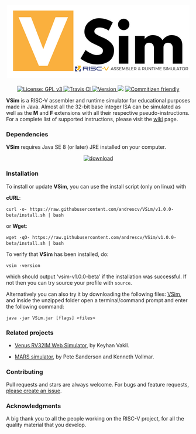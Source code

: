 <p align="center">
  <img src="./assets/V-Sim.png" alt="V-Sim" width="500">
  <br><br>
  <a href="https://github.com/andrescv/V-Sim/blob/master/LICENSE">
    <img src="https://img.shields.io/badge/License-GPL%20v3-blue.svg" alt="License: GPL v3">
  </a>
  <a href="https://travis-ci.org/andrescv/V-Sim">
    <img src="https://api.travis-ci.org/andrescv/V-Sim.svg?branch=master" alt="Travis CI">
  </a>
  <a href="https://github.com/andrescv/V-Sim/releases">
    <img src="https://img.shields.io/github/release/andrescv/V-Sim/all.svg" alt="Version">
  </a>
  <img src="https://img.shields.io/github/downloads/andrescv/V-Sim/total.svg">
  <a href="http://commitizen.github.io/cz-cli/">
    <img src="https://img.shields.io/badge/commitizen-friendly-brightgreen.svg"
    alt="Commitizen friendly"
    />
  </a>
</p>

**VSim** is a RISC-V assembler and runtime simulator for educational purposes made in Java. Almost all the 32-bit base integer ISA can be simulated as well as the **M** and **F** extensions with all their respective pseudo-instructions. For a complete list of supported instructions, please visit the [wiki](https://github.com/andrescv/V-Sim/wiki) page.

### Dependencies

**VSim** requires Java SE 8 (or later) JRE installed on your computer.

<p align="center">
  <a href="http://www.oracle.com/technetwork/java/javase/downloads/index.html">
  <img src="https://raw.githubusercontent.com/andrescv/VSim/master/assets/download.png" alt="download">
  </a>
</p>

### Installation

To install or update **VSim**, you can use the install script (only on linux) with

**cURL**:

```shell
curl -o- https://raw.githubusercontent.com/andrescv/VSim/v1.0.0-beta/install.sh | bash
```
or **Wget**:

```shell
wget -qO- https://raw.githubusercontent.com/andrescv/VSim/v1.0.0-beta/install.sh | bash
```

To verify that **VSim** has been installed, do:

```shell
vsim -version
```

which should output 'vsim-v1.0.0-beta' if the installation was successful. If not then you can try source your profile with `source`.


Alternatively you can also try it by downloading the following files: [VSim](https://github.com/andrescv/VSim/releases/download/v1.0.0-beta/vsim-v1.0.0-beta.zip), and inside the unzipped folder open a terminal/command prompt and enter the following command:

```shell
java -jar VSim.jar [flags] <files>
```

### Related projects

* [Venus RV32IM Web Simulator](http://www.kvakil.me/venus/), by Keyhan Vakil.

* [MARS simulator](http://courses.missouristate.edu/KenVollmar/mars/), by Pete Sanderson and Kenneth Vollmar.

### Contributing

Pull requests and stars are always welcome. For bugs and feature requests, [please create an issue](https://github.com/andrescv/VSim/issues/new).

### Acknowledgments

A big thank you to all the people working on the RISC-V project, for all the quality material that you develop.
